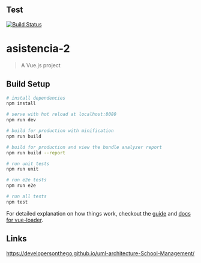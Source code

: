 ## Test
[![Build Status](https://travis-ci.org/DevelopersOnTheGo/sgescolar_administracion_client.svg?branch=master)](https://travis-ci.org/DevelopersOnTheGo/sgescolar_administracion_client)

# asistencia-2

> A Vue.js project

## Build Setup

``` bash
# install dependencies
npm install

# serve with hot reload at localhost:8080
npm run dev

# build for production with minification
npm run build

# build for production and view the bundle analyzer report
npm run build --report

# run unit tests
npm run unit

# run e2e tests
npm run e2e

# run all tests
npm test
```

For detailed explanation on how things work, checkout the [guide](http://vuejs-templates.github.io/webpack/) and [docs for vue-loader](http://vuejs.github.io/vue-loader).

## Links
https://developersonthego.github.io/uml-architecture-School-Management/

